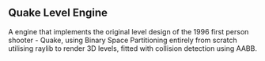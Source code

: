 ## Quake Level Engine

A engine that implements the original level design of the 1996 first person shooter - Quake, using Binary Space Partitioning entirely from scratch utilising raylib to render 3D levels, fitted with collision detection using AABB.
